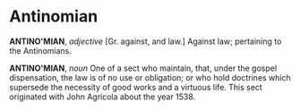 # Antinomian

**ANTINO'MIAN**, _adjective_ \[Gr. against, and law.\] Against law; pertaining to the Antinomians.

**ANTINO'MIAN**, _noun_ One of a sect who maintain, that, under the gospel dispensation, the law is of no use or obligation; or who hold doctrines which supersede the necessity of good works and a virtuous life. This sect originated with John Agricola about the year 1538.